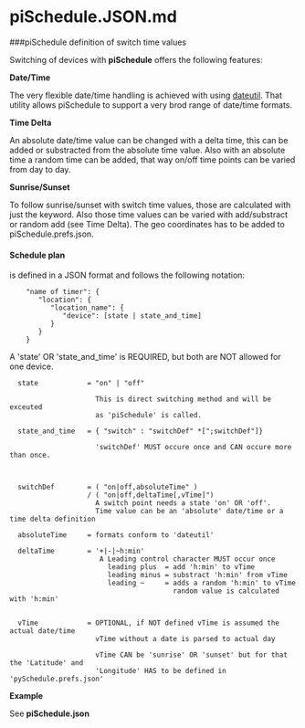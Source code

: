 piSchedule.JSON.md
===========

###piSchedule definition of switch time values

   Switching of devices with __piSchedule__ offers the following features:


   __Date/Time__
   
   The very flexible date/time handling is achieved with using [dateutil](http://labix.org/python-dateutil/). That utility allows piSchedule to support a very brod range of date/time formats. 
   
   __Time Delta__
   
   An absolute date/time value can be changed with a delta time, this can be added or substracted from the absolute time value. Also with an absolute time a random time can be added, that way on/off time points can be varied from day to day.
   
   
   __Sunrise/Sunset__
   
   To follow sunrise/sunset with switch time values, those are calculated with just the keyword. Also those time values can be varied with add/substract or random add (see Time Delta). The geo coordinates has to be added to piSchedule.prefs.json.
 

#### Schedule plan
is defined in a JSON format and follows the following notation:


```
    "name of timer": {
       "location": {
          "location_name": {
             "device": [state | state_and_time]
          }
       }
    }

```
   A 'state' OR 'state_and_time' is REQUIRED, but both are NOT allowed for one device.
   


      state            = "on" | "off"
                       
                         This is direct switching method and will be exceuted 
                         as 'piSchedule' is called.

      state_and_time   = { "switch" : "switchDef" *[";switchDef"]}
                       
                         'switchDef' MUST occure once and CAN occure more than once.

 

      switchDef        = ( "on|off,absoluteTime" )
                       / ( "on|off,deltaTime[,vTime]")
                         A switch point needs a state 'on' OR 'off'.
                         Time value can be an 'absolute' date/time or a time delta definition 

      absoluteTime     = formats conform to 'dateutil'

      deltaTime        = '+|-|~h:min'
                          A Leading control character MUST occur once
                            leading plus  = add 'h:min' to vTime
                            leading minus = substract 'h:min' from vTime
                            leading ~     = adds a random 'h:min' to vTime
                                            random value is calculated with 'h:min'


      vTime            = OPTIONAL, if NOT defined vTime is assumed the actual date/time
                         vTime without a date is parsed to actual day

                         vTime CAN be 'sunrise' OR 'sunset' but for that the 'Latitude' and
                         'Longitude' HAS to be defined in 'pySchedule.prefs.json'


   
   __Example__
   
   See **piSchedule.json**
